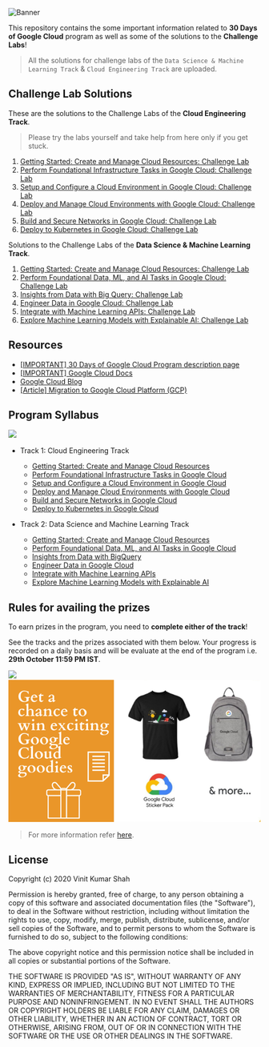 ![Banner](https://github.com/Vinit-Kumar-Shah/30-Days-of-Google-Cloud/blob/main/assets/banner.png)

This repository contains the some important information related to **30 Days of Google Cloud** program as well as some of the solutions to the **Challenge Labs**!

> All the solutions for challenge labs of the `Data Science & Machine Learning Track` & `Cloud Engineering Track` are uploaded.

## Challenge Lab Solutions

These are the solutions to the Challenge Labs of the **Cloud Engineering Track**.

> Please try the labs yourself and take help from here only if you get stuck.

1. [Getting Started: Create and Manage Cloud Resources: Challenge Lab](https://github.com/Vinit-Kumar-Shah/30-Days-of-Google-Cloud/blob/main/Getting%20Started_%20Create%20and%20Manage%20Cloud%20Resources_%20Challenge%20Lab.md)
2. [Perform Foundational Infrastructure Tasks in Google Cloud: Challenge Lab](https://github.com/Vinit-Kumar-Shah/30-Days-of-Google-Cloud/blob/main/Perform%20Foundational%20Infrastructure%20Tasks%20in%20Google%20Cloud%20Challenge%20Lab.md)
3. [Setup and Configure a Cloud Environment in Google Cloud: Challenge Lab](https://github.com/Vinit-Kumar-Shah/30-Days-of-Google-Cloud/blob/main/Set%20up%20and%20Configure%20a%20Cloud%20Environment%20in%20Google%20Cloud_%20Challenge%20Lab.md)
4. [Deploy and Manage Cloud Environments with Google Cloud: Challenge Lab](https://github.com/Vinit-Kumar-Shah/30-Days-of-Google-Cloud/blob/main/Deploy%20and%20Manage%20Cloud%20Environments%20with%20Google%20Cloud_%20Challenge%20Lab.md)
5. [Build and Secure Networks in Google Cloud: Challenge Lab](https://github.com/Vinit-Kumar-Shah/30-Days-of-Google-Cloud/blob/main/Build%20and%20Secure%20Networks%20in%20Google%20Cloud_%20Challenge%20Lab.md)
6. [Deploy to Kubernetes in Google Cloud: Challenge Lab](https://github.com/Vinit-Kumar-Shah/30-Days-of-Google-Cloud/blob/main/Deploy%20to%20Kubernetes%20in%20Google%20Cloud_%20Challenge%20Lab.md)

Solutions to the Challenge Labs of the **Data Science & Machine Learning Track**.

1. [Getting Started: Create and Manage Cloud Resources: Challenge Lab](https://github.com/Vinit-Kumar-Shah/30-Days-of-Google-Cloud/blob/main/Getting%20Started_%20Create%20and%20Manage%20Cloud%20Resources_%20Challenge%20Lab.md)
2. [Perform Foundational Data, ML, and AI Tasks in Google Cloud: Challenge Lab](https://github.com/Vinit-Kumar-Shah/30-Days-of-Google-Cloud/blob/main/Perform%20Foundational%20Data%2C%20ML%2C%20and%20AI%20Tasks%20in%20Google%20Cloud_%20Challenge%20Lab.md)
3. [Insights from Data with Big Query: Challenge Lab](https://github.com/Vinit-Kumar-Shah/30-Days-of-Google-Cloud/blob/main/Insights%20from%20Data%20with%20BigQuery_%20Challenge%20Lab.md)
4. [Engineer Data in Google Cloud: Challenge Lab](https://github.com/Vinit-Kumar-Shah/30-Days-of-Google-Cloud/blob/main/Engineer%20Data%20in%20Google%20Cloud_%20Challenge%20Lab.md)
5. [Integrate with Machine Learning APIs: Challenge Lab](https://github.com/Vinit-Kumar-Shah/30-Days-of-Google-Cloud/blob/main/Integrate%20with%20Machine%20Learning%20APIs_%20Challenge%20Lab.md)
6. [Explore Machine Learning Models with Explainable AI: Challenge Lab](https://github.com/Vinit-Kumar-Shah/30-Days-of-Google-Cloud/blob/main/Explore%20Machine%20Learning%20Models%20with%20Explainable%20AI_%20Challenge%20Lab.md)

## Resources

* [[IMPORTANT] 30 Days of Google Cloud Program description page](https://events.withgoogle.com/30daysofgooglecloud/)
* [[IMPORTANT] Google Cloud Docs](https://cloud.google.com/docs)
* [Google Cloud Blog](https://cloud.google.com/blog/)
* [[Article] Migration to Google Cloud Platform (GCP)](https://blog.hike.in/migration-to-google-cloud-platform-gcp-17c397e564b8)

## Program Syllabus

![](https://github.com/Vinit-Kumar-Shah/30-Days-of-Google-Cloud/blob/main/assets/badges.png)

* Track 1: Cloud Engineering Track

  * [Getting Started: Create and Manage Cloud Resources](https://google.qwiklabs.com/quests/120) 
  * [Perform Foundational Infrastructure Tasks in Google Cloud](https://google.qwiklabs.com/quests/118)
  * [Setup and Configure a Cloud Environment in Google Cloud](https://google.qwiklabs.com/quests/119?utm_source=google&utm_medium=lp&utm_campaign=gcpskills)
  * [Deploy and Manage Cloud Environments with Google Cloud](https://google.qwiklabs.com/quests/121?utm_source=google&utm_medium=lp&utm_campaign=gcpskills)
  * [Build and Secure Networks in Google Cloud](https://google.qwiklabs.com/quests/128?utm_source=google&utm_medium=lp&utm_campaign=gcpskills)
  * [Deploy to Kubernetes in Google Cloud](https://google.qwiklabs.com/quests/116?utm_source=google&utm_medium=lp&utm_campaign=gcpskills)

* Track 2: Data Science and Machine Learning Track
  * [Getting Started: Create and Manage Cloud Resources](https://google.qwiklabs.com/quests/120) 
  * [Perform Foundational Data, ML, and AI Tasks in Google Cloud](https://google.qwiklabs.com/quests/117?utm_source=google&utm_medium=lp&utm_campaign=gcpskills)
  * [Insights from Data with BigQuery](https://google.qwiklabs.com/quests/123)
  * [Engineer Data in Google Cloud](https://google.qwiklabs.com/quests/132)
  * [Integrate with Machine Learning APIs](https://google.qwiklabs.com/quests/136?utm_source=google&utm_medium=lp&utm_campaign=gcpskills)
  * [Explore Machine Learning Models with Explainable AI](https://google.qwiklabs.com/quests/126?utm_source=google&utm_medium=lp&utm_campaign=gcpskills)

## Rules for availing the prizes

To earn prizes in the program, you need to **complete either of the track**!

See the tracks and the prizes associated with them below. Your progress is recorded on a daily basis and will be evaluate at the end of the program i.e. **29th October 11:59 PM IST**.

![](https://github.com/Vinit-Kumar-Shah/30-Days-of-Google-Cloud/blob/main/assets/prizes_table.png)
![](https://github.com/Vinit-Kumar-Shah/30-Days-of-Google-Cloud/blob/main/assets/prices.png)

> For more information refer [here](https://events.withgoogle.com/30daysofgooglecloud/prize-rules/#content).

## License

Copyright (c) 2020 Vinit Kumar Shah

Permission is hereby granted, free of charge, to any person obtaining a copy
of this software and associated documentation files (the "Software"), to deal
in the Software without restriction, including without limitation the rights
to use, copy, modify, merge, publish, distribute, sublicense, and/or sell
copies of the Software, and to permit persons to whom the Software is
furnished to do so, subject to the following conditions:

The above copyright notice and this permission notice shall be included in all
copies or substantial portions of the Software.

THE SOFTWARE IS PROVIDED "AS IS", WITHOUT WARRANTY OF ANY KIND, EXPRESS OR
IMPLIED, INCLUDING BUT NOT LIMITED TO THE WARRANTIES OF MERCHANTABILITY,
FITNESS FOR A PARTICULAR PURPOSE AND NONINFRINGEMENT. IN NO EVENT SHALL THE
AUTHORS OR COPYRIGHT HOLDERS BE LIABLE FOR ANY CLAIM, DAMAGES OR OTHER
LIABILITY, WHETHER IN AN ACTION OF CONTRACT, TORT OR OTHERWISE, ARISING FROM,
OUT OF OR IN CONNECTION WITH THE SOFTWARE OR THE USE OR OTHER DEALINGS IN THE
SOFTWARE.